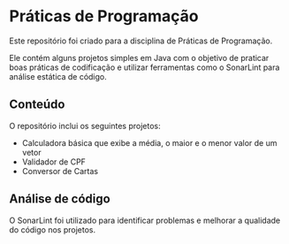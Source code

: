 # Práticas de Programação

Este repositório foi criado para a disciplina de Práticas de Programação. 

Ele contém alguns projetos simples em Java com o objetivo de praticar boas práticas de codificação e utilizar ferramentas como o SonarLint para análise estática de código.

## Conteúdo

O repositório inclui os seguintes projetos:

- Calculadora básica que exibe a média, o maior e o menor valor de um vetor
- Validador de CPF
- Conversor de Cartas

## Análise de código

O SonarLint foi utilizado para identificar problemas e melhorar a qualidade do código nos projetos.
